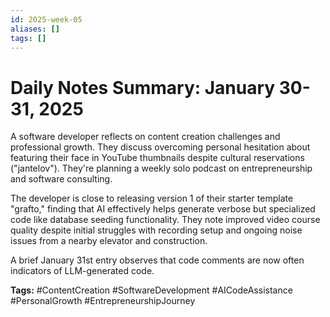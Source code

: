 ```yaml
---
id: 2025-week-05
aliases: []
tags: []
---
```


# Daily Notes Summary: January 30-31, 2025
A software developer reflects on content creation challenges and professional growth. They discuss overcoming personal hesitation about featuring their face in YouTube thumbnails despite cultural reservations ("jantelov"). They're planning a weekly solo podcast on entrepreneurship and software consulting.

The developer is close to releasing version 1 of their starter template "grafto," finding that AI effectively helps generate verbose but specialized code like database seeding functionality. They note improved video course quality despite initial struggles with recording setup and ongoing noise issues from a nearby elevator and construction.

A brief January 31st entry observes that code comments are now often indicators of LLM-generated code.

**Tags:** 
#ContentCreation #SoftwareDevelopment #AICodeAssistance #PersonalGrowth #EntrepreneurshipJourney
